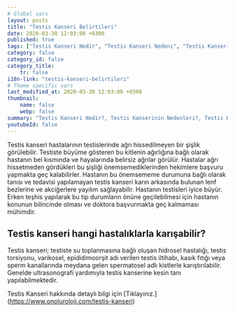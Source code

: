 ```yaml
---
# Global vars
layout: posts
title: "Testis Kanseri Belirtileri"
date: 2020-03-30 12:03:00 +0300
published: true
tags: ["Testis Kanseri Nedir", "Testis Kanseri Nedeni", "Testis Kanseri Belirti", "Testis Kanseri Tipleri", "Testis Kanseri Teşhis", "Testis Kanseri Evre", "Testis Kanseri Tedavi", "Testis Kanseri Kemoterapi", "Testis Kanseri Sperm Bankası", "Testis Kanseri Sonrası Sertleşme Sorunu" , "Testis kanseri" , "Testis kanseri ameliyatı"]
category: false
category_id: false
category_title:
    tr: false
i18n-link: "testis-kanseri-belirtileri"
# Theme specific vars
last_modified_at: 2020-03-30 12:03:00 +0300
thumbnail:
    name: false
    webp: false
summary: "Testis Kanseri Nedir?, Testis Kanserinin Nedenleri?, Testis Kanseri Belirtileri, Testis Kanseri Tipleri, Testis Kanseri Teşhisi, Testis Kanseri Evreleri, Testis Kanseri Tedavisi, Testis Kanseri Sonrası Kemoterapi, Testis Kanserinde Sperm Bankası Uygulaması, Testis Kanseri Sonrası Sertleşme Sorunu"
youtubeId: false
---
```






Testis kanseri hastalarının testislerinde ağrı hissedilmeyen bir şişlik görülebilir. Testiste büyüme gösteren bu kitlenin ağırlığına bağlı olarak hastanın bel kısmında ve hayalarında belirsiz ağrılar görülür. Hastalar ağrı hissetmeden gördükleri bu şişliği önemsemediklerinden hekimlere başvuru yapmakta geç kalabilirler. Hastanın bu önemsememe durumuna bağlı olarak tanısı ve tedavisi yapılamayan testis kanseri karın arkasında bulunan lenf bezlerine ve akciğerlere yayılım sağlayabilir. Hastanın testisleri iyice büyür. Erken teşhis yapılarak bu tip durumların önüne geçilebilmesi için hastanın konunun bilincinde olması ve doktora başvurmakta geç kalmaması mühimdir.

## Testis kanseri hangi hastalıklarla karışabilir?

Testis kanseri; testiste su toplanmasına bağlı oluşan hidrosel hastalığı, testis torsiyonu, varikosel, epididimoorşit adı verilen testis iltihabı, kasık fıtığı veya sperm kanallarında meydana gelen spermatosel adlı kistlerle karıştırılabilir. Genelde ultrasonografi yardımıyla testis kanserine kesin tanı yapılabilmektedir.


Testis Kanseri hakkında detaylı bilgi için [Tıklayınız.] (https://www.onoluroloji.com/testis-kanseri)
